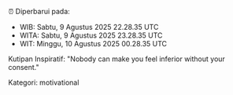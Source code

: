 ⏰ Diperbarui pada:
- WIB: Sabtu, 9 Agustus 2025 22.28.35 UTC
- WITA: Sabtu, 9 Agustus 2025 23.28.35 UTC
- WIT: Minggu, 10 Agustus 2025 00.28.35 UTC

Kutipan Inspiratif:
"Nobody can make you feel inferior without your consent."


Kategori: motivational

